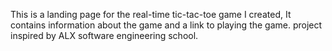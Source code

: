 This is a landing page for the real-time tic-tac-toe game I created, It contains information about
the game and a link to playing the game.
project inspired by ALX software engineering school.
